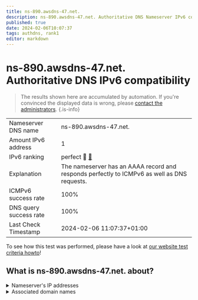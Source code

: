 ```yaml
---
title: ns-890.awsdns-47.net.
description: ns-890.awsdns-47.net. Authoritative DNS Nameserver IPv6 compatibility
published: true
date: 2024-02-06T10:07:37
tags: authdns, rank1
editor: markdown
---
```


# ns-890.awsdns-47.net. Authoritative DNS IPv6 compatibility

> The results shown here are accumulated by automation. If you're convinced the displayed data is wrong, please [contact the administrators](/howto/chat). 
{.is-info}




|   |   |
| - | - |
| Nameserver DNS name | ns-890.awsdns-47.net.
| Amount IPv6 address | 1
| IPv6 ranking | perfect :1st_place_medal: [🔗](/howto/ranking) |
| Explanation | The nameserver has an AAAA record and responds perfectly to ICMPv6 as well as DNS requests. |
| ICMPv6 success rate | 100%|
| DNS query success rate | 100% |
| Last Check Timestamp | 2024-02-06 11:07:37+01:00 |

To see how this test was performed, please have a look at [our website test criteria howto](/howto/testcriteria/authdns)!


## What is ns-890.awsdns-47.net. about?




<details>
<summary>Nameserver's IP addresses</summary>

2600:9000:5303:7a00::1

</details>



<details>
<summary>Associated domain names</summary>

ravendb.net

</details>
